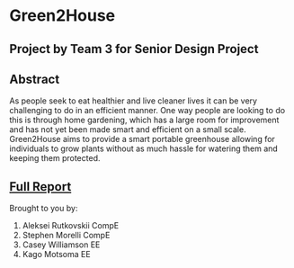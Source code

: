 # Green2House

## Project by Team 3 for Senior Design Project

## Abstract 
As people seek to eat healthier and live cleaner lives it can be very challenging to do in an efficient manner. One way people are looking to do this is through home gardening, which has a large room for improvement and has not yet been made smart and efficient on a small scale. Green2House aims to provide a smart portable greenhouse allowing for individuals to grow plants without as much hassle for watering them and keeping them protected.

## [Full Report](https://github.com/rutkovskii/Green2House/files/12296032/FPR.Report.pdf)

Brought to you by:
1. Aleksei Rutkovskii CompE
2. Stephen Morelli CompE
3. Casey Williamson EE
4. Kago Motsoma EE

